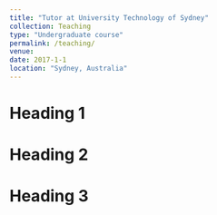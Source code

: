 ```yaml
---
title: "Tutor at University Technology of Sydney"
collection: Teaching
type: "Undergraduate course"
permalink: /teaching/
venue:
date: 2017-1-1
location: "Sydney, Australia"
---
```



Heading 1
======

Heading 2
======

Heading 3
======
